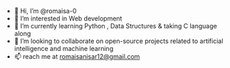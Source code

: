 - 👋 Hi, I’m @romaisa-0
- 👀 I’m interested in Web development
- 🌱 I’m currently learning Python , Data Structures & taking C language along 
- 💞️ I’m looking to collaborate on open-source projects related to artificial intelligence and machine learning
- 📫 reach me at romaisanisar12@gmail.com

<!---
romaisa-0/romaisa-0 is a ✨ special ✨ repository because its `README.md` (this file) appears on your GitHub profile.
You can click the Preview link to take a look at your changes.
--->
